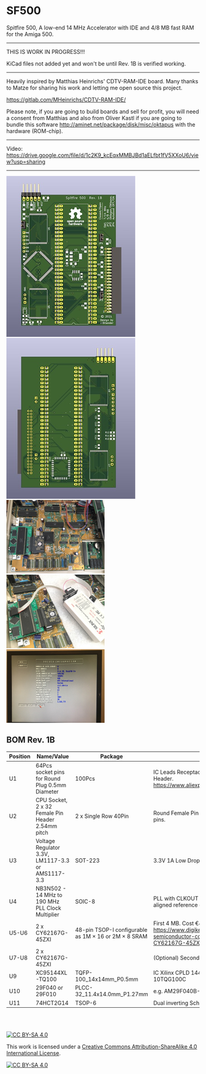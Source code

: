 # SF500
Spitfire 500, A low-end 14 MHz Accelerator with IDE and 4/8 MB fast RAM for the Amiga 500.
***
THIS IS WORK IN PROGRESS!!!

KiCad files not added yet and won't be until Rev. 1B is verified working.

***
Heavily inspired by Matthias Heinrichs' CDTV-RAM-IDE board. Many thanks to Matze for sharing his work and letting me open source this project.

https://gitlab.com/MHeinrichs/CDTV-RAM-IDE/

Please note, if you are going to build boards and sell for profit, you will need a consent from Matthias and also from Oliver Kastl if you are going to bundle this software http://aminet.net/package/disk/misc/oktapus with the hardware (ROM-chip).
***

Video:
https://drive.google.com/file/d/1c2K9_kcEqxMMBJBd1aELfbt1fV5XXoU6/view?usp=sharing

***

<a href="images/SF500_rev1b_pic1.jpg">
<img src="images/SF500_rev1b_pic1.jpg" width="336" height="420">
</a>
<a href="images/SF500_rev1b_pic2.jpg">
<img src="images/SF500_rev1b_pic2.jpg" width="336" height="420">
</a>
<br />
<a href="images/SF500_rev1a_pic3.jpg">
<img src="images/SF500_rev1a_pic3.jpg" width="256" height="192">
</a>
<a href="images/SF500_rev1a_pic4.jpg">
<img src="images/SF500_rev1a_pic4.jpg" width="256" height="192">
</a>
<a href="images/SF500_rev1a_pic5.jpg">
<img src="images/SF500_rev1a_pic5.jpg" width="256" height="192">
</a>


BOM Rev. 1B
---------
Position  | Name/Value   | Package | Notes
-|-|-|-|
U1 | 64Pcs socket pins for Round Plug 0.5mm Diameter | 100Pcs | IC Leads Receptacle, gold or nickel plated, used as TH Pin Header. https://www.aliexpress.com/item/1005002830101899.html
U2 | CPU Socket, 2 x 32 Female Pin Header 2.54mm pitch | 2 x Single Row 40Pin | Round Female Pin Header gold or nickel plated machined pins.
U3 | Voltage Regulator 3.3V, LM1117-3.3 or AMS1117-3.3 | SOT-223 | 3.3V 1A Low Drop-Out (LDO) Voltage regulator.
U4 | NB3N502 - 14 MHz to 190 MHz PLL Clock Multiplier | SOIC-8 | PLL with CLKOUT and at the same time output the input aligned reference clock signal (REF).
U5-U6 | 2 x CY62167G-45ZXI | 48-pin TSOP-I configurable as 1M × 16 or 2M × 8 SRAM |  First 4 MB. Cost €4,18 / Pcs if bought with No Warranty. https://www.digikey.se/product-detail/en/cypress-semiconductor-corp/CY62167G-45ZXI/2015-CY62167G-45ZXI-ND/9771526
U7-U8 | 2 x CY62167G-45ZXI | | (Optional) Second 4 MB.
U9 | XC95144XL-TQ100 | TQFP-100_14x14mm_P0.5mm | IC Xilinx CPLD 144MC 10NS 100TQFP, XC95144XL-10TQG100C
U10 | 29F040 or 29F010 | PLCC-32_11.4x14.0mm_P1.27mm | e.g. AM29F040B-70JC or AS29CF010-55CCIN
U11 | 74HCT2G14 | TSOP-6 | Dual inverting Schmitt trigger

<br />
<br />


[![CC BY-SA 4.0][cc-by-sa-shield]][cc-by-sa]

This work is licensed under a
[Creative Commons Attribution-ShareAlike 4.0 International License][cc-by-sa].

[![CC BY-SA 4.0][cc-by-sa-image]][cc-by-sa]

[cc-by-sa]: http://creativecommons.org/licenses/by-sa/4.0/
[cc-by-sa-image]: https://licensebuttons.net/l/by-sa/4.0/88x31.png
[cc-by-sa-shield]: https://img.shields.io/badge/License-CC%20BY--SA%204.0-lightgrey.svg
